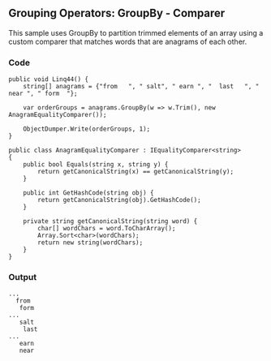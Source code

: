 ## Grouping Operators: GroupBy - Comparer ##

This sample uses GroupBy to partition trimmed elements of an array using a custom comparer that matches words that are anagrams of each other.

### Code ###

```
public void Linq44() {
    string[] anagrams = {"from   ", " salt", " earn ", "  last   ", " near ", " form  "};

    var orderGroups = anagrams.GroupBy(w => w.Trim(), new AnagramEqualityComparer());
                   
    ObjectDumper.Write(orderGroups, 1);
}

public class AnagramEqualityComparer : IEqualityComparer<string>
{
    public bool Equals(string x, string y) {
        return getCanonicalString(x) == getCanonicalString(y);
    }

    public int GetHashCode(string obj) {
        return getCanonicalString(obj).GetHashCode();
    }
    
    private string getCanonicalString(string word) {
        char[] wordChars = word.ToCharArray();
        Array.Sort<char>(wordChars);
        return new string(wordChars);
    }
}

```

### Output ###

```
...
  from   
   form  
...
   salt
    last   
...
   earn 
   near 
```
